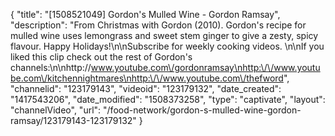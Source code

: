 {
    "title": "[1508521049] Gordon's Mulled Wine - Gordon Ramsay",
    "description": "From Christmas with Gordon (2010). Gordon's recipe for mulled wine uses lemongrass and sweet stem ginger to give a zesty, spicy flavour. Happy Holidays!\n\nSubscribe for weekly cooking videos. \n\nIf you liked this clip check out the rest of Gordon's channels:\n\nhttp:\/\/www.youtube.com\/gordonramsay\nhttp:\/\/www.youtube.com\/kitchennightmares\nhttp:\/\/www.youtube.com\/thefword",
    "channelid": "123179143",
    "videoid": "123179132",
    "date_created": "1417543206",
    "date_modified": "1508373258",
    "type": "captivate",
    "layout": "channelVideo",
    "url": "\/food-network\/gordon-s-mulled-wine-gordon-ramsay\/123179143-123179132"
}